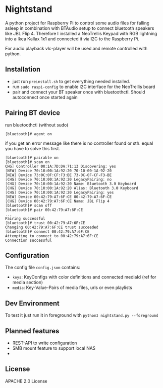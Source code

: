 # Nightstand

A python project for Raspberry Pi to control some audio files for falling asleep in combination with BTAudio setup to connect bluetooth speakers like JBL Flip 4. Therefore I installed a NeoTrellis Keypad with RGB lightning into a Ikea Kallax 1x1 and connected it via I2C to the Raspberry Pi.

For audio playback vlc-player will be used and remote controlled with python.

## Installation

  * just run ```preinstall.sh``` to get everything needed installed.
  * run ```sudo raspi-config``` to enable I2C interface for the NeoTrellis board
  * pair and connect your BT speaker once with bluetoothctl. Should autoconnect once started again

## Pairing BT device

run bluetoothctl (without sudo)
```
[bluetooth]# agent on
```
if you get an error message like there is no controller found or sth. equal you have to solve this first.

```
[bluetooth]# pairable on
[bluetooth]# scan on
CHG] Controller 00:1A:7D:DA:71:13 Discovering: yes
[NEW] Device 70:10:00:1A:92:20 70-10-00-1A-92-20
[NEW] Device 73:0C:0F:CF:F3:BE 73-0C-0F-CF-F3-BE
[CHG] Device 70:10:00:1A:92:20 LegacyPairing: no
[CHG] Device 70:10:00:1A:92:20 Name: Bluetooth 3.0 Keyboard
[CHG] Device 70:10:00:1A:92:20 Alias: Bluetooth 3.0 Keyboard
[CHG] Device 70:10:00:1A:92:20 LegacyPairing: yes
[NEW] Device 00:42:79:A7:6F:CE 00-42-79-A7-6F-CE
[CHG] Device 00:42:79:A7:6F:CE Name: JBL Flip 4
[bluetooth]# scan off
[bluetooth]# pair 00:42:79:A7:6F:CE
...
Pairing successful
[bluetooth]# trust 00:42:79:A7:6F:CE
Changing 00:42:79:A7:6F:CE trust succeeded
[bluetooth]# connect 00:42:79:A7:6F:CE
Attempting to connect to 00:42:79:A7:6F:CE
Connection successful
```


## Configuration

The config file ```config.json``` contains:

  * ```keys```: KeyConfigs with color definitions and connected mediaId (ref for media section)
  * ```media```: Key-Value-Pairs of media files, urls or even playlists

## Dev Environment

To test it just run it in foreground with ```python3 nightstand.py --foreground```


## Planned features

  * REST-API to write configuration
  * SMB mount feature to support local NAS
  * 

## License

APACHE 2.0 License